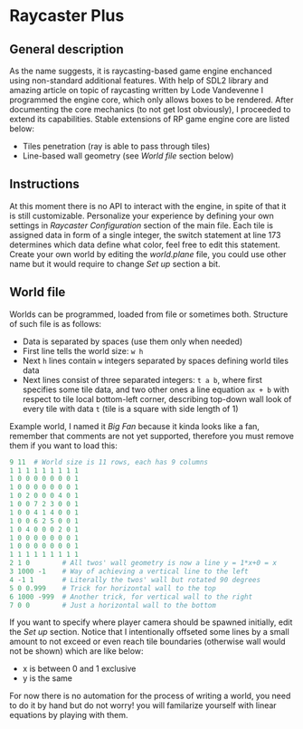 
# Raycaster Plus
## General description
As the name suggests, it is raycasting-based game engine enchanced using non-standard additional features. With help of SDL2 library and amazing article on topic of raycasting written by Lode Vandevenne I programmed the engine core, which only allows boxes to be rendered.
After documenting the core mechanics (to not get lost obviously), I proceeded to extend its capabilities. Stable extensions of RP game engine core are listed below:
- Tiles penetration (ray is able to pass through tiles)
- Line-based wall geometry (see *World file* section below)

## Instructions
At this moment there is no API to interact with the engine, in spite of that it is still customizable.
Personalize your experience by defining your own settings in *Raycaster Configuration* section of the main file.
Each tile is assigned data in form of a single integer, the switch statement at line 173 determines which data define what color, feel free to edit this statement.
Create your own world by editing the *world.plane* file, you could use other name but it would require to change *Set up* section a bit.

## World file
Worlds can be programmed, loaded from file or sometimes both.
Structure of such file is as follows:
- Data is separated by spaces (use them only when needed)
- First line tells the world size: ``w h``
- Next ``h`` lines contain ``w`` integers separated by spaces defining world tiles data
- Next lines consist of three separated integers: ``t a b``, where first specifies some tile data, and two other ones a line equation ``ax + b`` with respect to tile local bottom-left corner, describing top-down wall look of every tile with data ``t`` (tile is a square with side length of 1)

Example world, I named it *Big Fan* because it kinda looks like a fan, remember that comments are not yet supported, therefore you must remove them if you want to load this:
```python
9 11  # World size is 11 rows, each has 9 columns
1 1 1 1 1 1 1 1 1
1 0 0 0 0 0 0 0 1
1 0 0 0 0 0 0 0 1
1 0 2 0 0 0 4 0 1
1 0 0 7 2 3 0 0 1
1 0 0 4 1 4 0 0 1
1 0 0 6 2 5 0 0 1
1 0 4 0 0 0 2 0 1
1 0 0 0 0 0 0 0 1
1 0 0 0 0 0 0 0 1
1 1 1 1 1 1 1 1 1 
2 1 0        # All twos' wall geometry is now a line y = 1*x+0 = x
3 1000 -1    # Way of achieving a vertical line to the left
4 -1 1       # Literally the twos' wall but rotated 90 degrees
5 0 0.999    # Trick for horizontal wall to the top
6 1000 -999  # Another trick, for vertical wall to the right
7 0 0        # Just a horizontal wall to the bottom
```
If you want to specify where player camera should be spawned initially, edit the *Set up* section.
Notice that I intentionally offseted some lines by a small amount to not exceed or even reach tile boundaries (otherwise wall would not be shown) which are like below:
- x is between 0 and 1 exclusive
- y is the same

For now there is no automation for the process of writing a world, you need to do it by hand but do not worry! you will familarize yourself with linear equations by playing with them.
